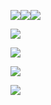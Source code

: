 
<a href="https://codeclimate.com/github/codeclimate/codeclimate/maintainability"><img src="https://api.codeclimate.com/v1/badges/a99a88d28ad37a79dbf6/maintainability" /></a><a href="https://codeclimate.com/github/codeclimate/codeclimate/test_coverage"><img src="https://api.codeclimate.com/v1/badges/a99a88d28ad37a79dbf6/test_coverage" /></a><img src="https://travis-ci.com/PavelGoshurenko/python-project-lvl1.svg?branch=master" />

<a href="https://asciinema.org/a/5L0mVxidiHoWtyOl83krsR9nX" target="_blank"><img src="https://asciinema.org/a/5L0mVxidiHoWtyOl83krsR9nX.svg" /></a>

<a href="https://asciinema.org/a/EjxdmEZ7lZ3ooXxv1eHHQRlzl" target="_blank"><img src="https://asciinema.org/a/EjxdmEZ7lZ3ooXxv1eHHQRlzl.svg" /></a>

<a href="https://asciinema.org/a/AaRajmZG7czxdzMu98EbE8WR1" target="_blank"><img src="https://asciinema.org/a/AaRajmZG7czxdzMu98EbE8WR1.svg" /></a>

<a href="https://asciinema.org/a/S1YWZJLRsqqOC8tRttbZrA6z7" target="_blank"><img src="https://asciinema.org/a/S1YWZJLRsqqOC8tRttbZrA6z7.svg" /></a>
